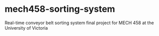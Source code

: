 # mech458-sorting-system
Real-time conveyor belt sorting system final project for MECH 458 at the University of Victoria
